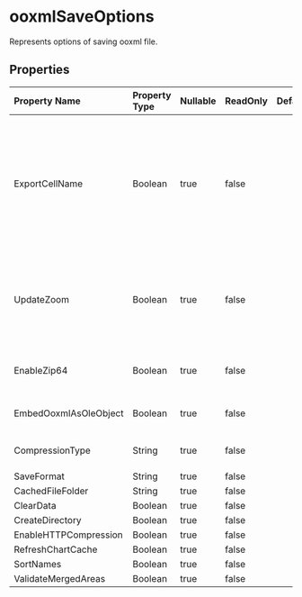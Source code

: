 # **ooxmlSaveOptions**

Represents options of saving ooxml file. 

## **Properties**

| Property Name | Property Type | Nullable |  ReadOnly | DefaultValue | Description | 
| :- | :- | :- |:- |  :- | :- |
|ExportCellName|Boolean|true|false |  |Indicates if export cell name to Excel2007 .xlsx (.xlsm, .xltx, .xltm) file.               If the output file may be accessed by SQL Server DTS, this value must be               true.  Setting the value to false will highly increase the performance and               reduce the file size when creating large file.  Default value is false.|
|UpdateZoom|Boolean|true|false |  |Indicates whether update scaling factor before saving the file if the PageSetup.FitToPagesWide and PageSetup.FitToPagesTall properties control how the worksheet is scaled.|
|EnableZip64|Boolean|true|false |  |Always use ZIP64 extensions when writing zip archives, even when unnecessary.|
|EmbedOoxmlAsOleObject|Boolean|true|false |  |Indicates whether embedding Ooxml files of OleObject as ole object.|
|CompressionType|String|true|false |  |Gets and sets the compression type for ooxml file.|
|SaveFormat|String|true|false |  ||
|CachedFileFolder|String|true|false |  ||
|ClearData|Boolean|true|false |  ||
|CreateDirectory|Boolean|true|false |  ||
|EnableHTTPCompression|Boolean|true|false |  ||
|RefreshChartCache|Boolean|true|false |  ||
|SortNames|Boolean|true|false |  ||
|ValidateMergedAreas|Boolean|true|false |  ||

